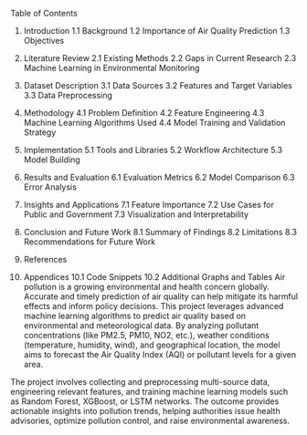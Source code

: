 Table of Contents

1. Introduction
1.1 Background
1.2 Importance of Air Quality Prediction
1.3 Objectives


2. Literature Review
2.1 Existing Methods
2.2 Gaps in Current Research
2.3 Machine Learning in Environmental Monitoring


3. Dataset Description
3.1 Data Sources
3.2 Features and Target Variables
3.3 Data Preprocessing


4. Methodology
4.1 Problem Definition
4.2 Feature Engineering
4.3 Machine Learning Algorithms Used
4.4 Model Training and Validation Strategy


5. Implementation
5.1 Tools and Libraries
5.2 Workflow Architecture
5.3 Model Building


6. Results and Evaluation
6.1 Evaluation Metrics
6.2 Model Comparison
6.3 Error Analysis


7. Insights and Applications
7.1 Feature Importance
7.2 Use Cases for Public and Government
7.3 Visualization and Interpretability


8. Conclusion and Future Work
8.1 Summary of Findings
8.2 Limitations
8.3 Recommendations for Future Work


9. References


10. Appendices
10.1 Code Snippets
10.2 Additional Graphs and Tables
    Air pollution is a growing environmental and health concern globally. Accurate and timely prediction of air quality can help mitigate its harmful effects and inform policy decisions. This project leverages advanced machine learning algorithms to predict air quality based on environmental and meteorological data. By analyzing pollutant concentrations (like PM2.5, PM10, NO2, etc.), weather conditions (temperature, humidity, wind), and geographical location, the model aims to forecast the Air Quality Index (AQI) or pollutant levels for a given area.

The project involves collecting and preprocessing multi-source data, engineering relevant features, and training machine learning models such as Random Forest, XGBoost, or LSTM networks. The outcome provides actionable insights into pollution trends, helping authorities issue health advisories, optimize pollution control, and raise environmental awareness.
